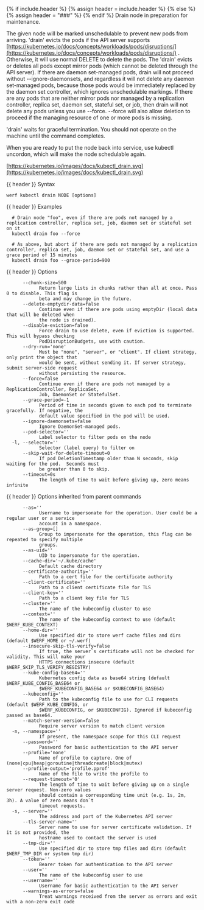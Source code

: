{% if include.header %}
{% assign header = include.header %}
{% else %}
{% assign header = "###" %}
{% endif %}
Drain node in preparation for maintenance.

 The given node will be marked unschedulable to prevent new pods from arriving. &#39;drain&#39; evicts the pods if the API server supports [https://kubernetes.io/docs/concepts/workloads/pods/disruptions/](https://kubernetes.io/docs/concepts/workloads/pods/disruptions/) . Otherwise, it will use normal DELETE to delete the pods. The &#39;drain&#39; evicts or deletes all pods except mirror pods (which cannot be deleted through the API server).  If there are daemon set-managed pods, drain will not proceed without --ignore-daemonsets, and regardless it will not delete any daemon set-managed pods, because those pods would be immediately replaced by the daemon set controller, which ignores unschedulable markings.  If there are any pods that are neither mirror pods nor managed by a replication controller, replica set, daemon set, stateful set, or job, then drain will not delete any pods unless you use --force.  --force will also allow deletion to proceed if the managing resource of one or more pods is missing.

 &#39;drain&#39; waits for graceful termination. You should not operate on the machine until the command completes.

 When you are ready to put the node back into service, use kubectl uncordon, which will make the node schedulable again.

 [https://kubernetes.io/images/docs/kubectl_drain.svg](https://kubernetes.io/images/docs/kubectl_drain.svg)

{{ header }} Syntax

```shell
werf kubectl drain NODE [options]
```

{{ header }} Examples

```shell
  # Drain node "foo", even if there are pods not managed by a replication controller, replica set, job, daemon set or stateful set on it
  kubectl drain foo --force
  
  # As above, but abort if there are pods not managed by a replication controller, replica set, job, daemon set or stateful set, and use a grace period of 15 minutes
  kubectl drain foo --grace-period=900
```

{{ header }} Options

```shell
      --chunk-size=500
            Return large lists in chunks rather than all at once. Pass 0 to disable. This flag is   
            beta and may change in the future.
      --delete-emptydir-data=false
            Continue even if there are pods using emptyDir (local data that will be deleted when    
            the node is drained).
      --disable-eviction=false
            Force drain to use delete, even if eviction is supported. This will bypass checking     
            PodDisruptionBudgets, use with caution.
      --dry-run='none'
            Must be "none", "server", or "client". If client strategy, only print the object that   
            would be sent, without sending it. If server strategy, submit server-side request       
            without persisting the resource.
      --force=false
            Continue even if there are pods not managed by a ReplicationController, ReplicaSet,     
            Job, DaemonSet or StatefulSet.
      --grace-period=-1
            Period of time in seconds given to each pod to terminate gracefully. If negative, the   
            default value specified in the pod will be used.
      --ignore-daemonsets=false
            Ignore DaemonSet-managed pods.
      --pod-selector=''
            Label selector to filter pods on the node
  -l, --selector=''
            Selector (label query) to filter on
      --skip-wait-for-delete-timeout=0
            If pod DeletionTimestamp older than N seconds, skip waiting for the pod.  Seconds must  
            be greater than 0 to skip.
      --timeout=0s
            The length of time to wait before giving up, zero means infinite
```

{{ header }} Options inherited from parent commands

```shell
      --as=''
            Username to impersonate for the operation. User could be a regular user or a service    
            account in a namespace.
      --as-group=[]
            Group to impersonate for the operation, this flag can be repeated to specify multiple   
            groups.
      --as-uid=''
            UID to impersonate for the operation.
      --cache-dir='~/.kube/cache'
            Default cache directory
      --certificate-authority=''
            Path to a cert file for the certificate authority
      --client-certificate=''
            Path to a client certificate file for TLS
      --client-key=''
            Path to a client key file for TLS
      --cluster=''
            The name of the kubeconfig cluster to use
      --context=''
            The name of the kubeconfig context to use (default $WERF_KUBE_CONTEXT)
      --home-dir=''
            Use specified dir to store werf cache files and dirs (default $WERF_HOME or ~/.werf)
      --insecure-skip-tls-verify=false
            If true, the server`s certificate will not be checked for validity. This will make your 
            HTTPS connections insecure (default $WERF_SKIP_TLS_VERIFY_REGISTRY)
      --kube-config-base64=''
            Kubernetes config data as base64 string (default $WERF_KUBE_CONFIG_BASE64 or            
            $WERF_KUBECONFIG_BASE64 or $KUBECONFIG_BASE64)
      --kubeconfig=''
            Path to the kubeconfig file to use for CLI requests (default $WERF_KUBE_CONFIG, or      
            $WERF_KUBECONFIG, or $KUBECONFIG). Ignored if kubeconfig passed as base64.
      --match-server-version=false
            Require server version to match client version
  -n, --namespace=''
            If present, the namespace scope for this CLI request
      --password=''
            Password for basic authentication to the API server
      --profile='none'
            Name of profile to capture. One of (none|cpu|heap|goroutine|threadcreate|block|mutex)
      --profile-output='profile.pprof'
            Name of the file to write the profile to
      --request-timeout='0'
            The length of time to wait before giving up on a single server request. Non-zero values 
            should contain a corresponding time unit (e.g. 1s, 2m, 3h). A value of zero means don`t 
            timeout requests.
  -s, --server=''
            The address and port of the Kubernetes API server
      --tls-server-name=''
            Server name to use for server certificate validation. If it is not provided, the        
            hostname used to contact the server is used
      --tmp-dir=''
            Use specified dir to store tmp files and dirs (default $WERF_TMP_DIR or system tmp dir)
      --token=''
            Bearer token for authentication to the API server
      --user=''
            The name of the kubeconfig user to use
      --username=''
            Username for basic authentication to the API server
      --warnings-as-errors=false
            Treat warnings received from the server as errors and exit with a non-zero exit code
```


